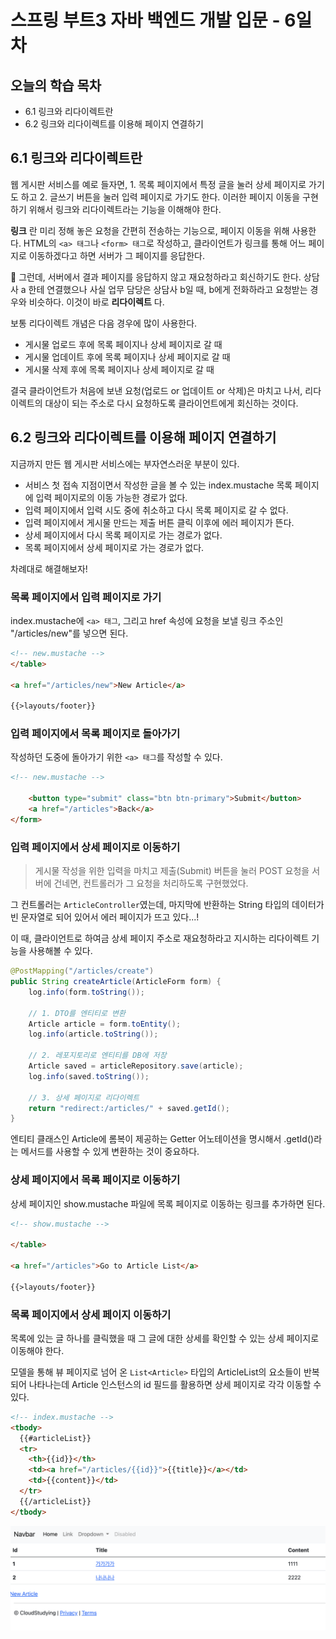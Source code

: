 # 스프링 부트3 자바 백엔드 개발 입문 - 6일차

## 오늘의 학습 목차

- 6.1 링크와 리다이렉트란
- 6.2 링크와 리다이렉트를 이용해 페이지 연결하기

## 6.1 링크와 리다이렉트란

웹 게시판 서비스를 예로 들자면, 1. 목록 페이지에서 특정 글을 눌러 상세 페이지로 가기도 하고 2. 글쓰기 버튼을 눌러 입력 페이지로 가기도 한다. 이러한 페이지 이동을 구현하기 위해서 링크와 리다이렉트라는 기능을 이해해야 한다.

**링크** 란 미리 정해 놓은 요청을 간편히 전송하는 기능으로, 페이지 이동을 위해 사용한다. HTML의 `<a> 태그`나 `<form> 태그`로 작성하고, 클라이언트가 링크를 통해 어느 페이지로 이동하겠다고 하면 서버가 그 페이지를 응답한다.

📌 그런데, 서버에서 결과 페이지를 응답하지 않고 재요청하라고 회신하기도 한다. 상담사 a 한테 연결했으나 사실 업무 담당은 상담사 b일 때, b에게 전화하라고 요청받는 경우와 비슷하다. 이것이 바로 **리다이렉트** 다.

보통 리다이렉트 개념은 다음 경우에 많이 사용한다.

- 게시물 업로드 후에 목록 페이지나 상세 페이지로 갈 때
- 게시물 업데이트 후에 목록 페이지나 상세 페이지로 갈 때
- 게시물 삭제 후에 목록 페이지나 상세 페이지로 갈 때

결국 클라이언트가 처음에 보낸 요청(업로드 or 업데이트 or 삭제)은 마치고 나서, 리다이렉트의 대상이 되는 주소로 다시 요청하도록 클라이언트에게 회신하는 것이다.

## 6.2 링크와 리다이렉트를 이용해 페이지 연결하기

지금까지 만든 웹 게시판 서비스에는 부자연스러운 부분이 있다.

- 서비스 첫 접속 지점이면서 작성한 글을 볼 수 있는 index.mustache 목록 페이지에 입력 페이지로의 이동 가능한 경로가 없다.
- 입력 페이지에서 입력 시도 중에 취소하고 다시 목록 페이지로 갈 수 없다.
- 입력 페이지에서 게시물 만드는 제출 버튼 클릭 이후에 에러 페이지가 뜬다.
- 상세 페이지에서 다시 목록 페이지로 가는 경로가 없다.
- 목록 페이지에서 상세 페이지로 가는 경로가 없다.

차례대로 해결해보자!

### 목록 페이지에서 입력 페이지로 가기

index.mustache에 `<a> 태그`, 그리고 href 속성에 요청을 보낼 링크 주소인 "/articles/new"를 넣으면 된다.

```html
<!-- new.mustache -->
</table>

<a href="/articles/new">New Article</a>

{{>layouts/footer}}
```

### 입력 페이지에서 목록 페이지로 돌아가기

작성하던 도중에 돌아가기 위한 `<a> 태그`를 작성할 수 있다.

```html
<!-- new.mustache -->

    <button type="submit" class="btn btn-primary">Submit</button>
    <a href="/articles">Back</a>
</form>
```

### 입력 페이지에서 상세 페이지로 이동하기

> 게시물 작성을 위한 입력을 마치고 제출(Submit) 버튼을 눌러 POST 요청을 서버에 건네면, 컨트롤러가 그 요청을 처리하도록 구현했었다.

그 컨트롤러는 `ArticleController`였는데, 마지막에 반환하는 String 타입의 데이터가 빈 문자열로 되어 있어서 에러 페이지가 뜨고 있다...!

이 때, 클라이언트로 하여금 상세 페이지 주소로 재요청하라고 지시하는 리다이렉트 기능을 사용해볼 수 있다.

```java
@PostMapping("/articles/create")
public String createArticle(ArticleForm form) {
    log.info(form.toString());

    // 1. DTO를 엔티티로 변환
    Article article = form.toEntity();
    log.info(article.toString());

    // 2. 레포지토리로 엔티티를 DB에 저장
    Article saved = articleRepository.save(article);
    log.info(saved.toString());

    // 3. 상세 페이지로 리다이렉트
    return "redirect:/articles/" + saved.getId();
}
```

엔티티 클래스인 Article에 롬복이 제공하는 Getter 어노테이션을 명시해서 .getId()라는 메서드를 사용할 수 있게 변환하는 것이 중요하다.

### 상세 페이지에서 목록 페이지로 이동하기

상세 페이지인 show.mustache 파일에 목록 페이지로 이동하는 링크를 추가하면 된다.

```html
<!-- show.mustache -->

</table>

<a href="/articles">Go to Article List</a>

{{>layouts/footer}}
```

### 목록 페이지에서 상세 페이지 이동하기

목록에 있는 글 하나를 클릭했을 때 그 글에 대한 상세를 확인할 수 있는 상세 페이지로 이동해야 한다.

모델을 통해 뷰 페이지로 넘어 온 `List<Article>` 타입의 ArticleList의 요소들이 반복되어 나타나는데 Article 인스턴스의 id 필드를 활용하면 상세 페이지로 각각 이동할 수 있다.

```html
<!-- index.mustache -->
<tbody>
  {{#articleList}}
  <tr>
    <th>{{id}}</th>
    <td><a href="/articles/{{id}}">{{title}}</a></td>
    <td>{{content}}</td>
  </tr>
  {{/articleList}}
</tbody>
```

![screenshot_1](screenshot_1.png)
